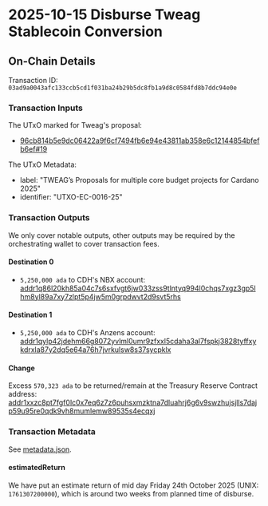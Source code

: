 # 2025-10-15 Disburse Tweag Stablecoin Conversion

## On-Chain Details

Transaction ID: `03ad9a0043afc133ccb5cd1f031ba24b29b5dc8fb1a9d8c0584fd8b7ddc94e0e`

### Transaction Inputs

The UTxO marked for Tweag's proposal:

- [96cb814b5e9dc06422a9f6cf7494fb6e94e43811ab358e6c12144854bfefb6ef#19](https://beta.cexplorer.io/tx/96cb814b5e9dc06422a9f6cf7494fb6e94e43811ab358e6c12144854bfefb6ef?tab=content)

The UTxO Metadata:

- label: "TWEAG’s Proposals for multiple core budget projects for Cardano 2025"
- identifier: "UTXO-EC-0016-25"

### Transaction Outputs

We only cover notable outputs, other outputs may be required by the orchestrating wallet to cover transaction fees.

#### Destination 0

- `5,250,000 ada` to CDH's NBX account: [addr1q86l20kh85a04c7s6sxfvgt6jw033zss9tlntyq994l0chqs7xgz3gp5lhm8yl89a7xy7zlpt5p4jw5m0grpdwvt2d9svt5rhs](https://beta.cexplorer.io/address/addr1q86l20kh85a04c7s6sxfvgt6jw033zss9tlntyq994l0chqs7xgz3gp5lhm8yl89a7xy7zlpt5p4jw5m0grpdwvt2d9svt5rhs)

#### Destination 1

- `5,250,000 ada` to CDH's Anzens account: [addr1qylp42jdehm66g8072yvlml0umr9zfxxl5cdaha3al7fspkj3828tyffxykdrxla87y2dq5e64a76h7jvrkulsw8s37sycpklx](https://beta.cexplorer.io/address/addr1qylp42jdehm66g8072yvlml0umr9zfxxl5cdaha3al7fspkj3828tyffxykdrxla87y2dq5e64a76h7jvrkulsw8s37sycpklx)

#### Change

Excess `570,323 ada` to be returned/remain at the Treasury Reserve Contract address: [addr1xxzc8pt7fgf0lc0x7eq6z7z6puhsxmzktna7dluahrj6g6v9swzhujsjlls7dajp59u95re0qdk9vh8mumlemw89535s4ecqxj](https://beta.cexplorer.io/address/addr1xxzc8pt7fgf0lc0x7eq6z7z6puhsxmzktna7dluahrj6g6v9swzhujsjlls7dajp59u95re0qdk9vh8mumlemw89535s4ecqxj)

### Transaction Metadata

See [metadata.json](./metadata.json).

#### estimatedReturn

We have put an estimate return of mid day Friday 24th October 2025 (UNIX: `1761307200000`),
which is around two weeks from planned time of disburse.
